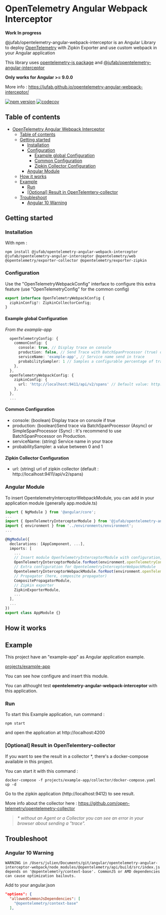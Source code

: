 # OpenTelemetry Angular Webpack Interceptor

**Work In progress**

@jufab/opentelemetry-angular-webpack-interceptor is an Angular Library to deploy [OpenTelemetry](https://opentelemetry.io/) with Zipkin Exporter and use custom webpack in your Angular application

This library uses [opentelemetry-js package](https://github.com/open-telemetry/opentelemetry-js) and [@jufab/opentelemetry-angular-interceptor](https://github.com/jufab/opentelemetry-angular-interceptor)

**Only works for Angular >= 9.0.0**

More info : https://jufab.github.io/opentelemetry-angular-webpack-interceptor/

[![npm version](https://badge.fury.io/js/%40jufab%2Fopentelemetry-angular-interceptor.svg)](https://badge.fury.io/js/%40jufab%2Fopentelemetry-angular-interceptor)
[![codecov](https://codecov.io/gh/jufab/opentelemetry-angular-interceptor/branch/master/graph/badge.svg)](https://codecov.io/gh/jufab/opentelemetry-angular-interceptor)

## Table of contents

- [OpenTelemetry Angular Webpack Interceptor](#opentelemetry-angular-webpack-interceptor)
  - [Table of contents](#table-of-contents)
  - [Getting started](#getting-started)
    - [Installation](#installation)
    - [Configuration](#configuration)
      - [Example global Configuration](#example-global-configuration)
      - [Common Configuration](#common-configuration)
      - [Zipkin Collector Configuration](#zipkin-collector-configuration)
    - [Angular Module](#angular-module)
  - [How it works](#how-it-works)
  - [Example](#example)
    - [Run](#run)
    - [[Optional] Result in OpenTelemtery-collector](#optional-result-in-opentelemtery-collector)
  - [Troubleshoot](#troubleshoot)
    - [Angular 10 Warning](#angular-10-warning)

## Getting started

### Installation

With npm :

```
npm install @jufab/opentelemetry-angular-webpack-interceptor @jufab/opentelemetry-angular-interceptor @opentelemetry/web @opentelemetry/exporter-collector @opentelemetry/exporter-zipkin
```

### Configuration

Use the "OpenTelemetryWebpackConfig" interface to configure this extra feature (use "OpenTelemetryConfig" for the common config)

```typescript
export interface OpenTelemetryWebpackConfig {
  zipkinConfig?: ZipkinCollectorConfig;
}
```

#### Example global Configuration

_From the example-app_

```typescript
  openTelemetryConfig: {
    commonConfig: {
      console: true, // Display trace on console
      production: false, // Send Trace with BatchSpanProcessor (true) or SimpleSpanProcessor (false)
      serviceName: 'example-app', // Service name send in trace
      probabilitySampler: 1 // Samples a configurable percentage of traces, value between 0 to 1
    },
  },
  openTelemetryWebpackConfig: {
    zipkinConfig: {
      url: 'http://localhost:9411/api/v2/spans' // Default value: http://localhost:9411/api/v2/spans
    },
  },
  ...
```

#### Common Configuration
 
 * console: (boolean) Display trace on console if true
 * production: (boolean)Send trace via BatchSpanProcessor (Async) or SimpleSpanProcessor (Sync) : It's recommend to use BatchSpanProcessor on Production.
 * serviceName: (string) Service name in your trace
 * probabilitySampler: a value between 0 and 1 

#### Zipkin Collector Configuration

* url: (string) url of zipkin collector (default : http://localhost:9411/api/v2/spans)

### Angular Module

To insert OpentelemetryInterceptorWebpackModule, you can add in your application module (generally app.module.ts)

```typescript
import { NgModule } from '@angular/core';
...
import { OpenTelemetryInterceptorModule } from '@jufab/opentelemetry-angular-interceptor';
import { environment } from '../environments/environment';
...

@NgModule({
  declarations: [AppComponent, ...],
  imports: [
    ...
    // Insert module OpenTelemetryInterceptorModule with configuration, HttpClientModule is used for interceptor
    OpenTelemetryInterceptorModule.forRoot(environment.openTelemetryConfig),
    // Extra configuration for OpentelemetryInterceptorWebpackModule
    OpentelemetryInterceptorWebpackModule.forRoot(environment.openTelemetryWebpackConfig),
    // Propagator (here, composite propagator)
    CompositePropagatorModule,
    // Zipkin exporter
    ZipkinExporterModule,
    ...
  ],
  ...
})
export class AppModule {}
```

## How it works



## Example

This project have an "example-app" as Angular application example.

[projects/example-app](https://github.com/jufab/opentelemetry-angular-webpack-interceptor/tree/master/projects/example-app)

You can see how configure and insert this module.

You can althought test __opentelemetry-angular-webpack-interceptor__ with this application.

### Run


To start this Example application, run command :

```
npm start
```

and open the application at http://localhost:4200

### [Optional] Result in OpenTelemtery-collector

If you want to see the result in a collector *, there's a docker-compose available in this project.

You can start it with this command :

```
docker-compose -f projects/example-app/collector/docker-compose.yaml up -d
```

Go to the zipkin application (http://localhost:9412) to see result.

More info about the collector here : https://github.com/open-telemetry/opentelemetry-collector

> _* without an Agent or a Collector you can see an error in your browser about sending a "trace"._


## Troubleshoot

### Angular 10 Warning

```shell
WARNING in /Users/julien/Documents/git/angular/opentelemetry-angular-interceptor-webpack/node_modules/@opentelemetry/api/build/src/index.js depends on '@opentelemetry/context-base'. CommonJS or AMD dependencies can cause optimization bailouts.
```

Add to your angular.json

```json
"options": {
  "allowedCommonJsDependencies": [
    "@opentelemetry/context-base"
  ],
```

